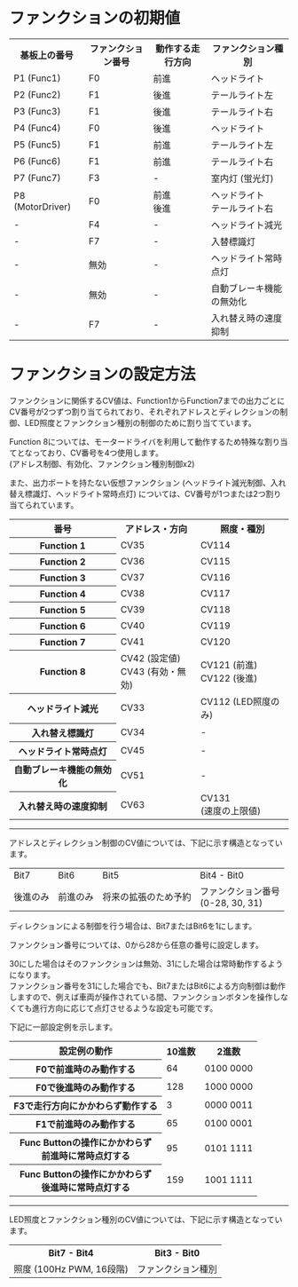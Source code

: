 # ファンクションの初期値

<table>
  <tr>
    <th>基板上の番号</th>
    <th>ファンクション番号</th>
    <th>動作する走行方向</th>
    <th>ファンクション種別</th>
  </tr>
  <tr>
    <td>P1 (Func1)</td>
    <td>F0</td>
    <td>前進</td>
    <td>ヘッドライト</td>
  </tr>
  <tr>
    <td>P2 (Func2)</td>
    <td>F1</td>
    <td>後進</td>
    <td>テールライト左</td>
  </tr>
  <tr>
    <td>P3 (Func3)</td>
    <td>F1</td>
    <td>後進</td>
    <td>テールライト右</td>
  </tr>
  <tr>
    <td>P4 (Func4)</td>
    <td>F0</td>
    <td>後進</td>
    <td>ヘッドライト</td>
  </tr>
  <tr>
    <td>P5 (Func5)</td>
    <td>F1</td>
    <td>前進</td>
    <td>テールライト左</td>
  </tr>
  <tr>
    <td>P6 (Func6)</td>
    <td>F1</td>
    <td>前進</td>
    <td>テールライト右</td>
  </tr>
  <tr>
    <td>P7 (Func7)</td>
    <td>F3</td>
    <td>-</td>
    <td>室内灯 (蛍光灯)</td>
  </tr>
  <tr>
    <td>P8 (MotorDriver)</td>
    <td>F0</td>
    <td>前進<br>後進</td>
    <td>ヘッドライト<br>テールライト右</td>
  </tr>
  <tr>
    <td>-</td>
    <td>F4</td>
    <td>-</td>
    <td>ヘッドライト減光</td>
  </tr>
  <tr>
    <td>-</td>
    <td>F7</td>
    <td>-</td>
    <td>入替標識灯</td>
  </tr>
  <tr>
    <td>-</td>
    <td>無効</td>
    <td>-</td>
    <td>ヘッドライト常時点灯</td>
  </tr>
  <tr>
    <td>-</td>
    <td>無効</td>
    <td>-</td>
    <td>自動ブレーキ機能の無効化</td>
  </tr>
  <tr>
    <td>-</td>
    <td>F7</td>
    <td>-</td>
    <td>入れ替え時の速度抑制</td>
  </tr>
</table>


# ファンクションの設定方法

ファンクションに関係するCV値は、Function1からFunction7までの出力ごとにCV番号が2つずつ割り当てられており、それぞれアドレスとディレクションの制御、LED照度とファンクション種別の制御のために割り当てています。

Function 8については、モータードライバを利用して動作するため特殊な割り当てとなっており、CV番号を4つ使用します。
<br>(アドレス制御、有効化、ファンクション種別制御x2)

また、出力ポートを持たない仮想ファンクション (ヘッドライト減光制御、入れ替え標識灯、ヘッドライト常時点灯) については、CV番号が1つまたは2つ割り当てられています。

<table>
  <tr>
    <th>番号</th>
    <th>アドレス・方向</th>
    <th>照度・種別</th>
  </tr>
  <tr>
    <th>Function 1</th>
    <td>CV35</td>
    <td>CV114</td>
  </tr>
  <tr>
    <th>Function 2</th>
    <td>CV36</td>
    <td>CV115</td>
  </tr>
  <tr>
    <th>Function 3</th>
    <td>CV37</td>
    <td>CV116</td>
  </tr>
  <tr>
    <th>Function 4</th>
    <td>CV38</td>
    <td>CV117</td>
  </tr>
  <tr>
    <th>Function 5</th>
    <td>CV39</td>
    <td>CV118</td>
  </tr>
  <tr>
    <th>Function 6</th>
    <td>CV40</td>
    <td>CV119</td>
  </tr>
  <tr>
    <th>Function 7</th>
    <td>CV41</td>
    <td>CV120</td>
  </tr>
  <tr>
    <th>Function 8</th>
    <td>CV42 (設定値)
    <br>CV43 (有効・無効)</td>
    <td>CV121 (前進)
    <br>CV122 (後進)</td>
  </tr>
  <tr>
    <th>ヘッドライト減光</th>
    <td>CV33</td>
    <td>CV112 (LED照度のみ)</td>
  </tr>
  <tr>
    <th>入れ替え標識灯</th>
    <td>CV34</td>
    <td>-</td>
  </tr>
  <tr>
    <th>ヘッドライト常時点灯</th>
    <td>CV45</td>
    <td>-</td>
  </tr>
  <tr>
    <th>自動ブレーキ機能の無効化</th>
    <td>CV51</td>
    <td>-</td>
  </tr>
  <tr>
    <th>入れ替え時の速度抑制</th>
    <td>CV63</td>
    <td>CV131<br>(速度の上限値)</td>
  </tr>
</table>

------

アドレスとディレクション制御のCV値については、下記に示す構造となっています。

<table>
  <tr>
    <td>Bit7</td>
    <td>Bit6</td>
    <td>Bit5</td>
    <td>Bit4 - Bit0</td>
  </tr>
  <tr>
    <td>後進のみ</td>
    <td>前進のみ</td>
    <td>将来の拡張のため予約</td>
    <td>ファンクション番号<br />(0-28, 30, 31)</td>
  </tr>
</table>

ディレクションによる制御を行う場合は、Bit7またはBit6を1にします。

ファンクション番号については、0から28から任意の番号に設定します。

30にした場合はそのファンクションは無効、31にした場合は常時動作するようになります。 <br />ファンクション番号を31にした場合でも、Bit7またはBit6による方向制御は動作しますので、例えば車両が操作されている間、ファンクションボタンを操作しなくても進行方向に応じて点灯させるような設定も可能です。

下記に一部設定例を示します。

<table>
  <tr>
    <th>設定例の動作</th>
    <th>10進数</th>
    <th>2進数</th>
  </tr>
  <tr>
    <th>F0で前進時のみ動作する</th>
    <td>64</td>
    <td>0100 0000</td>
  </tr>
  <tr>
    <th>F0で後進時のみ動作する</th>
    <td>128</td>
    <td>1000 0000</td>
  </tr>
  <tr>
    <th>F3で走行方向にかかわらず動作する</th>
    <td>3</td>
    <td>0000 0011</td>
  </tr>
  <tr>
    <th>F1で前進時のみ動作する</th>
    <td>65</td>
    <td>0100 0001</td>
  </tr>
  <tr>
    <th>Func Buttonの操作にかかわらず<br>前進時に常時点灯する</th>
    <td>95</td>
    <td>0101 1111</td>
  </tr>
  <tr>
    <th>Func Buttonの操作にかかわらず<br>後進時に常時点灯する</th>
    <td>159</td>
    <td>1001 1111</td>
  </tr>
</table>

------

LED照度とファンクション種別のCV値については、下記に示す構造となっています。

<table>
  <tr>
    <th>Bit7 - Bit4</th>
    <th>Bit3 - Bit0</th>
  </tr>
  <tr>
    <td>照度 (100Hz PWM, 16段階)</td>
    <td>ファンクション種別</td>
  </tr>
</table>